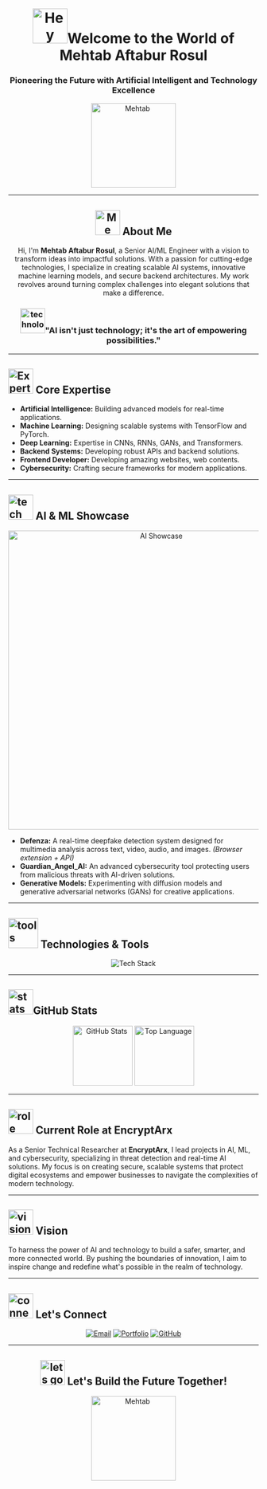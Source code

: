 <h1 align="center"><img src="https://media2.giphy.com/media/v1.Y2lkPTc5MGI3NjExY2xtZjJqM2l1ZHZuamQ4dGt2Ymd2MWZ3Nm54bGVoN3J0d2JrNTE5NSZlcD12MV9pbnRlcm5hbF9naWZfYnlfaWQmY3Q9cw/vKhKsyEFVK4IuEKzWY/giphy.gif" alt="Hey" width="70"/>Welcome to the World of Mehtab Aftabur Rosul</h1>
<h3 align="center"> Pioneering the Future with Artificial Intelligent and Technology Excellence</h3>

<div align="center">
  <img src="https://media0.giphy.com/media/v1.Y2lkPTc5MGI3NjExZGE2b2hlemJ3bXIwZHdlZnhhczA0NnQ3dmt1ZmF6bHduZjdscXE2bSZlcD12MV9pbnRlcm5hbF9naWZfYnlfaWQmY3Q9cw/2J3VPYmnhO2jjKAX0X/giphy.gif" alt="Mehtab" width="170"/>
</div>

---

<h2 align="center"><img src="https://media3.giphy.com/media/v1.Y2lkPTc5MGI3NjExaWs0NnRzcWQ1NDFzdGdoeXBqOTJubHFycDB6MXE3bWJjbTgyaG5rYSZlcD12MV9pbnRlcm5hbF9naWZfYnlfaWQmY3Q9cw/VFWS5pvBwFA1KA79ce/giphy.gif" alt="Me" width="50"/> About Me</h2>
<p align="center">
  Hi, I'm <b>Mehtab Aftabur Rosul</b>, a Senior AI/ML Engineer with a vision to transform ideas into impactful solutions. With a passion for cutting-edge technologies, I specialize in creating scalable AI systems, innovative machine learning models, and secure backend architectures. My work revolves around turning complex challenges into elegant solutions that make a difference.
</p>

<h3 align="center"><img src="https://media2.giphy.com/media/v1.Y2lkPTc5MGI3NjExN3pqcmU2dGxtcHF4dmx6ZnEwNnNnNHhrcnc3ODJnMXI3YjE2bHAzeiZlcD12MV9pbnRlcm5hbF9naWZfYnlfaWQmY3Q9cw/JrMyqcNznjfx8g5sr2/giphy.gif" alt="technology" width="50"/>"AI isn't just technology; it's the art of empowering possibilities."</h3>

---

<h2><img src="https://media2.giphy.com/media/v1.Y2lkPTc5MGI3NjExNzl0OWNucWI2bzJzaGFhZnFjMjV1cjloYWpwdzA2YWZlbnQyN2x5diZlcD12MV9pbnRlcm5hbF9naWZfYnlfaWQmY3Q9cw/jSKBmKkvo2dPQQtsR1/giphy.gif" alt="Expertise" width="50"/> Core Expertise</h2>
<ul>
  <li><b>Artificial Intelligence:</b> Building advanced models for real-time applications.</li>
  <li><b>Machine Learning:</b> Designing scalable systems with TensorFlow and PyTorch.</li>
  <li><b>Deep Learning:</b> Expertise in CNNs, RNNs, GANs, and Transformers.</li>
  <li><b>Backend Systems:</b> Developing robust APIs and backend solutions.</li>
  <li><b>Frontend Developer:</b> Developing amazing websites, web contents.</li>
  <li><b>Cybersecurity:</b> Crafting secure frameworks for modern applications.</li>
</ul>

---

<h2><img src="https://media4.giphy.com/media/v1.Y2lkPTc5MGI3NjExcmRzMGtnc2xuZXFoMmw1MWV1aHFzMDFoenVscGl6NmRoazBzd2NvdSZlcD12MV9pbnRlcm5hbF9naWZfYnlfaWQmY3Q9cw/V4pTikJublEe2AtPW7/giphy.gif" alt="tech" width="50"/> AI & ML Showcase</h2>
<div align="center">
  <img src="https://github.com/MehtabRosul/MehtabRosul/assets/102592487/ai_projects_showcase.gif" alt="AI Showcase" width="600"/>
</div>

<ul>
  <li><b>Defenza:</b> A real-time deepfake detection system designed for multimedia analysis across text, video, audio, and images. <i>(Browser extension + API)</i></li>
  <li><b>Guardian_Angel_AI:</b> An advanced cybersecurity tool protecting users from malicious threats with AI-driven solutions.</li>
  <li><b>Generative Models:</b> Experimenting with diffusion models and generative adversarial networks (GANs) for creative applications.</li>
</ul>

---

<h2><img src="https://media4.giphy.com/media/v1.Y2lkPTc5MGI3NjExZDN1MGl6YTI4cTZreXpkZGlvZ2RnZThqbnN0cHRmbHB6c3BkZGluZCZlcD12MV9pbnRlcm5hbF9naWZfYnlfaWQmY3Q9cw/MuqpqJmXh6J5UCu7U1/giphy.gif" alt="tools" width="60"/> Technologies & Tools</h2>
<div align="center">
  <img src="https://skillicons.dev/icons?i=python,tensorflow,pytorch,flask,fastapi,androidstudio,kotlin,html,css,js" alt="Tech Stack"/>
</div>

---

<h2><img src="https://media2.giphy.com/media/v1.Y2lkPTc5MGI3NjExbmJ5Ymp2M203MzJnaXhtcDIxaHdsYWg4dXh0czVoNWZ4OTB3eXU1ZCZlcD12MV9pbnRlcm5hbF9naWZfYnlfaWQmY3Q9cw/OJTxHkKwcM5lfi2OnW/giphy.gif" alt="stats" width="50"/>GitHub Stats</h2>
<div align="center">
  <img src="https://github-readme-stats.vercel.app/api?username=MehtabRosul&show_icons=true&theme=radical" alt="GitHub Stats" height="120" style="display: inline-block;"/>
  <img src="https://github-readme-stats.vercel.app/api/top-langs/?username=MehtabRosul&layout=compact&theme=radical" alt="Top Language" height="120" style="display: inline-block;"/>
</div>

---

<h2><img src="https://media3.giphy.com/media/v1.Y2lkPTc5MGI3NjExaWo1eGY2NGRsM3d2YXozM3l6eGg5NnoycWk4eXJlbWo5ZmprbnU2bCZlcD12MV9pbnRlcm5hbF9naWZfYnlfaWQmY3Q9cw/K77lWFobBeX5xcLsdp/giphy.gif" alt="role" width="50"/> Current Role at EncryptArx</h2>
<p>
  As a Senior Technical Researcher at <b>EncryptArx</b>, I lead projects in AI, ML, and cybersecurity, specializing in threat detection and real-time AI solutions. My focus is on creating secure, scalable systems that protect digital ecosystems and empower businesses to navigate the complexities of modern technology.
</p>

---

<h2><img src="https://media1.giphy.com/media/v1.Y2lkPTc5MGI3NjExcGxxeHpmbHJpdnU2YXphZnBpZnJjZHdtYmJubDhkNTR5OWJoNXozNSZlcD12MV9pbnRlcm5hbF9naWZfYnlfaWQmY3Q9cw/jv9Iuw5Dw24rRBsRhM/giphy.gif" alt="vision" width="50"/> Vision</h2>
<p>
  To harness the power of AI and technology to build a safer, smarter, and more connected world. By pushing the boundaries of innovation, I aim to inspire change and redefine what's possible in the realm of technology.
</p>

---

<h2><img src="https://media4.giphy.com/media/v1.Y2lkPTc5MGI3NjExd2F2OWkwc2d5aXhpN3gyeHh1eXJuNnVycTFnNXJlYWF2Y3lzdjAyYyZlcD12MV9pbnRlcm5hbF9naWZfYnlfaWQmY3Q9cw/laYCKbWHzpHrY6vI4y/giphy.gif" alt="connect" width="50"/> Let's Connect</h2>
<p align="center">
  <a href="mailto:mehtabrosul10@gmail.com" target="_blank"><img src="https://img.shields.io/badge/Email-D14836?style=for-the-badge&logo=gmail&logoColor=white" alt="Email"></a>
  <a href="https://www.rosulmehtab.tech/" target="_blank"><img src="https://img.shields.io/badge/Portfolio-0078D4?style=for-the-badge&logo=azure-devops&logoColor=white" alt="Portfolio"></a>
  <a href="https://github.com/MehtabRosul" target="_blank"><img src="https://img.shields.io/badge/GitHub-181717?style=for-the-badge&logo=github&logoColor=white" alt="GitHub"></a>
</p>

---

<h2 align="center"><img src="https://media3.giphy.com/media/v1.Y2lkPTc5MGI3NjExNjlwbXZheHU1cDlqZW9kZ29hZm5sbmVlb3o1aWxwcm1wNWlyenpwbyZlcD12MV9pbnRlcm5hbF9naWZfYnlfaWQmY3Q9cw/fxHtefWEsASfnSVgvU/giphy.gif" alt="lets go" width="50"/> Let's Build the Future Together!</h2>
<div align="center">
  <img src="https://media0.giphy.com/media/v1.Y2lkPTc5MGI3NjExdHp1NWViZzJscnB6b2JwOG1waTZwbG9qdHZpdTFsdXB2czYzaXFvYSZlcD12MV9pbnRlcm5hbF9naWZfYnlfaWQmY3Q9cw/GrOLrtDMq8XNECXdWF/giphy.gif" alt="Mehtab" width="170"/>
</div>
